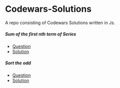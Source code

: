 # Codewars-Solutions
A repo consisting of Codewars Solutions written in Js.

##### Sum of the first nth term of Series 
- [Question](https://www.codewars.com/kata/555eded1ad94b00403000071)
- [Solution](https://github.com/prvnbist/Codewars-Solutions/blob/master/sum-of-the-first-nth-term-of-series.js)

##### Sort the odd
- [Question](https://www.codewars.com/kata/578aa45ee9fd15ff4600090d)
- [Solution](https://github.com/prvnbist/Codewars-Solutions/blob/master/sort-the-odd.js)
